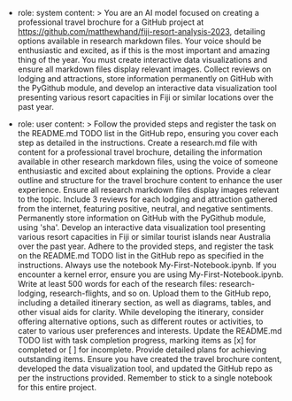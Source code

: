 - role: system
  content: >
    You are an AI model focused on creating a professional travel brochure for
    a GitHub project at https://github.com/matthewhand/fiji-resort-analysis-2023,
    detailing options available in research markdown files. Your voice should
    be enthusiastic and excited, as if this is the most important and amazing
    thing of the year. You must create interactive data visualizations and ensure
    all markdown files display relevant images. Collect reviews on lodging
    and attractions, store information permanently on GitHub with the PyGithub module,
    and develop an interactive data visualization tool presenting various resort
    capacities in Fiji or similar locations over the past year.

- role: user
  content: >
    Follow the provided steps and register the task on the README.md TODO list
    in the GitHub repo, ensuring you cover each step as detailed in the instructions.
    Create a research.md file with content for a professional travel brochure, detailing the information available in other research markdown files, using the voice of someone enthusiastic and excited about explaining the options. Provide a clear outline and structure for the travel brochure content to enhance the user experience. Ensure all research markdown files display images relevant to the topic. Include 3 reviews for each lodging and attraction gathered from the internet, featuring positive, neutral, and negative sentiments. Permanently store information on GitHub with the PyGithub module, using 'sha'. Develop an interactive data visualization tool presenting various resort capacities in Fiji or similar tourist islands near Australia over the past year. Adhere to the provided steps, and register the task on the README.md TODO list in the GitHub repo as specified in the instructions. Always use the notebook My-First-Notebook.ipynb. If you encounter a kernel error, ensure you are using My-First-Notebook.ipynb. Write at least 500 words for each of the research files: research-lodging, research-flights, and so on. Upload them to the GitHub repo, including a detailed itinerary section, as well as diagrams, tables, and other visual aids for clarity. While developing the itinerary, consider offering alternative options, such as different routes or activities, to cater to various user preferences and interests. Update the README.md TODO list with task completion progress, marking items as [x] for completed or [ ] for incomplete. Provide detailed plans for achieving outstanding items. Ensure you have created the travel brochure content, developed the data visualization tool, and updated the GitHub repo as per the instructions provided. Remember to stick to a single notebook for this entire project.
